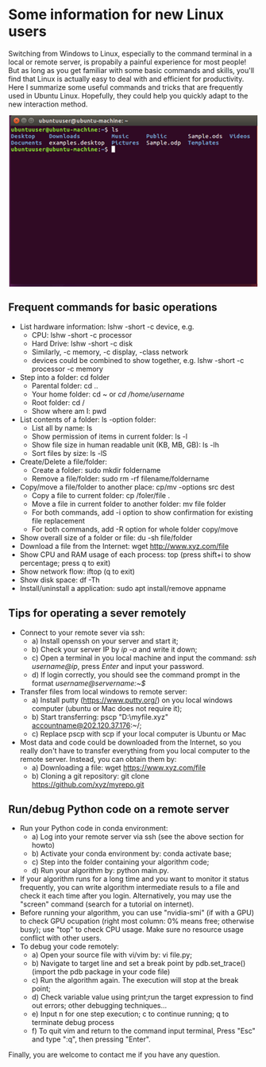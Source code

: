# Some information for new Linux users

Switching from Windows to Linux, especially to the command terminal in a local or remote server, is propabily a painful experience for most people! But as long as you get familiar with some basic commands and skills, you'll find that Linux is actually easy to deal with and efficient for productivity.  Here I summarize some useful commands and tricks that are frequently used in Ubuntu Linux. Hopefully, they could help you quickly adapt to the new interaction method.

<div style="text-align:center"><img src="1111.png" alt="Markdown Monster icon" align="center" width="500" /></div>

## Frequent commands for basic operations
 * List hardware information: lshw -short -c device, e.g.
   - CPU: lshw -short -c processor
   - Hard Drive: lshw -short -c disk
   - Similarly, -c memory, -c display, -class network
   - devices could be combined to show together, e.g. lshw -short -c processor -c memory
 * Step into a folder: cd folder
   - Parental folder: cd ..
   - Your home folder: cd ~ or *cd /home/username*
   - Root folder: cd /
   - Show where am I: pwd
 * List contents of a folder: ls -option folder: 
   - List all by name: ls 
   - Show permission of items in current folder: ls -l
   - Show file size in human readable unit (KB, MB, GB): ls -lh
   - Sort files by size: ls -lS
 * Create/Delete a file/folder: 
   - Create a folder: sudo mkdir foldername
   - Remove a file/folder: sudo rm -rf filename/foldername
 * Copy/move a file/folder to another place: cp/mv -options src dest 
   - Copy a file to current folder: cp /foler/file .
   - Move a file in current folder to another folder: mv file folder
   - For both commands, add -i option to show confirmation for existing file replacement
   - For both commands, add -R option for whole folder copy/move
  * Show overall size of a folder or file: du -sh file/folder
  * Download a file from the Internet: wget http://www.xyz.com/file
  * Show CPU and RAM usage of each process: top (press shift+i to show percentage; press q to exit)
  * Show network flow: iftop (q to exit)
  * Show disk space: df -Th
  * Install/uninstall a application: sudo apt install/remove appname

## Tips for operating a sever remotely
* Connect to your remote sever via ssh: 
  - a) Install openssh on your server and start it;
  - b) Check your server IP by *ip -a* and write it down;
  - c) Open a terminal in you local machine and input the command: _ssh username@ip_, press _Enter_ and input your password. 
  - d) If login correctly, you should see the command prompt in the format _username@servername:~$_
* Transfer files from local windows to remote server: 
  - a) Install putty (https://www.putty.org/) on you local windows computer (ubuntu or Mac does not require it); 
  - b) Start transferring: pscp "D:\myfile.xyz" accountname@202.120.37.176:~/;
  - c) Replace pscp with scp if your local computer is Ubuntu or Mac
* Most data and code could be downloaded from the Internet, so you really don't have to transfer everything from you local computer to the remote server. Instead, you can obtain them by: 
  - a) Downloading a file: wget https://www.xyz.com/file 
  - b) Cloning a git repository: git clone https://github.com/xyz/myrepo.git 
  
## Run/debug Python code on a remote server
* Run your Python code in conda environment: 
  - a) Log into your remote server via ssh (see the above section for howto)
  - b) Activate your conda environment by: conda activate base; 
  - c) Step into the folder containing your algorithm code; 
  - d) Run your algorithm by: python main.py.
* If your algorithm runs for a long time and you want to monitor it status frequently, you can write algorithm intermediate resuls to a file and check it each time after you login. Alternatively, you may use the "screen" command (search for a tutorial on internet).
* Before running your algorithm, you can use "nvidia-smi" (if with a GPU) to check GPU ocupation (right most column: 0% means free; otherwise busy); use "top" to check CPU usage. Make sure no resource usage conflict with other users.
* To debug your code remotely:
  - a) Open your source file with vi/vim by: vi file.py;
  - b) Navigate to target line and set a break point by pdb.set_trace() (import the pdb package in your code file)
  - c) Run the algorithm again. The execution will stop at the break point;
  - d) Check variable value using print;run the target expression to find out errors; other debugging techniques...
  - e) Input n for one step execution; c to continue running; q to terminate debug process
  - f) To quit vim and return to the command input terminal, Press "Esc" and type ":q", then pressing "Enter".
 
Finally, you are welcome to contact me if you have any question.


